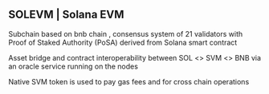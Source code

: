 ## SOLEVM | Solana EVM 


Subchain based on bnb chain , consensus system of 21 validators with Proof of Staked Authority (PoSA) derived from Solana smart contract

Asset bridge and contract interoperability between SOL <> SVM <> BNB via an oracle service running on the nodes

Native SVM token is used to pay gas fees and for cross chain operations
